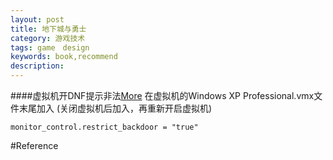 ```yaml
---
layout: post
title: 地下城与勇士
category: 游戏技术
tags: game　design
keywords: book,recommend
description: 
---
```

####虚拟机开DNF提示非法[More](http://bbs.duowan.com/thread-38745920-1-1.html)
在虚拟机的Windows XP Professional.vmx文件末尾加入 (关闭虚拟机后加入，再重新开启虚拟机)

```
monitor_control.restrict_backdoor = "true"
```

#Reference
